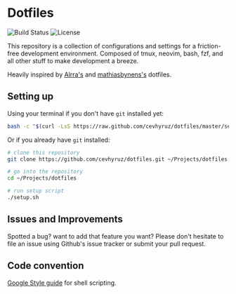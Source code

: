 # Dotfiles

![Build Status](https://github.com/cevhyruz/dotfiles/workflows/CI/badge.svg?branch=master)
![License](https://img.shields.io/github/license/cevhyruz/dotfiles)

This repository is a collection of configurations and settings for a
friction-free development environment.  Composed of tmux, neovim, bash, fzf,
and all other stuff to make development a breeze.

Heavily inspired by [Alrra's](https://github.com/Alrra/dotfiles)
and [mathiasbynens's](https://github.com/mathiasbynens/dotfiles) dotfiles.

## Setting up

Using your terminal if you don't have `git` installed yet:

```bash
bash -c "$(curl -LsS https://raw.github.com/cevhyruz/dotfiles/master/setup.sh)"
```

Or if you already have `git` installed:

```bash
# clone this repository
git clone https://github.com/cevhyruz/dotfiles.git ~/Projects/dotfiles

# go into the repository
cd ~/Projects/dotfiles

# run setup script
./setup.sh
```

## Issues and Improvements

Spotted a bug? want to add that feature you want?
Please don't hesitate to file an issue using Github's issue tracker
or submit your pull request.

## Code convention

[Google Style guide](http://google.github.io/styleguide/shellguide.html#quoting)
for shell scripting.

